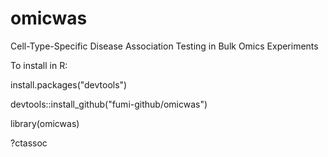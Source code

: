 # omicwas
Cell-Type-Specific Disease Association Testing in Bulk Omics Experiments

To install in R:

install.packages("devtools")

devtools::install_github("fumi-github/omicwas")

library(omicwas)

?ctassoc
